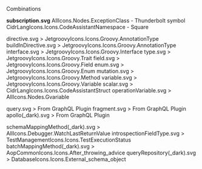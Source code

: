Combinations

**subscription.svg**
AllIcons.Nodes.ExceptionClass - Thunderbolt symbol
CidrLangIcons.Icons.CodeAssistantNamespace - Square

directive.svg > JetgroovyIcons.Icons.Groovy.AnnotationType
buildInDirective.svg > JetgroovyIcons.Icons.Groovy.AnnotationType
interface.svg > JetgroovyIcons.Icons.Groovy.Interface
type.svg > JetgroovyIcons.Icons.Groovy.Trait
field.svg > JetgroovyIcons.Icons.Groovy.Field
enum.svg > JetgroovyIcons.Icons.Groovy.Enum
mutation.svg > JetgroovyIcons.Icons.Groovy.Method
variable.svg > JetgroovyIcons.Icons.Groovy.Variable
scalar.svg > CidrLangIcons.Icons.CodeAssistantStruct
operationVariable.svg > AllIcons.Nodes.Gvariable

query.svg > From GraphQL Plugin
fragment.svg > From GraphQL Plugin
apollo(_dark).svg > From GraphQL Plugin

schemaMappingMethod(_dark).svg > AllIcons.Debugger.WatchLastReturnValue
introspectionFieldType.svg > TestManagementIcons.Icons.TestExecutionStatus
batchMappingMethod(_dark).svg > AopCommonIcons.Icons.After_throwing_advice
queryRepository(_dark).svg > DatabaseIcons.Icons.External_schema_object


